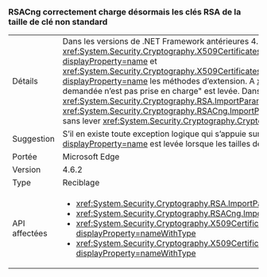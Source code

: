 ### <a name="rsacng-now-correctly-loads-rsa-keys-of-non-standard-key-size"></a>RSACng correctement charge désormais les clés RSA de la taille de clé non standard

|   |   |
|---|---|
|Détails|Dans les versions de .NET Framework antérieures 4.6.2, les clients avec des tailles de clé non standard pour les certificats RSA ne peuvent pas accéder à ces clés via la <xref:System.Security.Cryptography.X509Certificates.RSACertificateExtensions.GetRSAPublicKey(System.Security.Cryptography.X509Certificates.X509Certificate2)?displayProperty=name> et <xref:System.Security.Cryptography.X509Certificates.RSACertificateExtensions.GetRSAPrivateKey(System.Security.Cryptography.X509Certificates.X509Certificate2)?displayProperty=name> les méthodes d’extension.  A <xref:System.Security.Cryptography.CryptographicException?displayProperty=name> avec le message &quot;la taille de clé demandée n’est pas prise en charge&quot; est levée. Dans .NET Framework 4.6.2 ce problème a été résolu. De même, <xref:System.Security.Cryptography.RSA.ImportParameters(System.Security.Cryptography.RSAParameters)> et <xref:System.Security.Cryptography.RSACng.ImportParameters(System.Security.Cryptography.RSAParameters)> à présent travailler avec des tailles de clé non standard sans lever <xref:System.Security.Cryptography.CryptographicException?displayProperty=name>s.|
|Suggestion|S’il en existe toute exception logique qui s’appuie sur le comportement précédent de gestion où un <xref:System.Security.Cryptography.CryptographicException?displayProperty=name> est levée lorsque les tailles de clé non standard sont utilisées, envisagez de supprimer la logique.|
|Portée|Microsoft Edge|
|Version|4.6.2|
|Type|Reciblage|
|API affectées|<ul><li><xref:System.Security.Cryptography.RSA.ImportParameters(System.Security.Cryptography.RSAParameters)?displayProperty=nameWithType></li><li><xref:System.Security.Cryptography.RSACng.ImportParameters(System.Security.Cryptography.RSAParameters)?displayProperty=nameWithType></li><li><xref:System.Security.Cryptography.X509Certificates.RSACertificateExtensions.GetRSAPrivateKey(System.Security.Cryptography.X509Certificates.X509Certificate2)?displayProperty=nameWithType></li><li><xref:System.Security.Cryptography.X509Certificates.RSACertificateExtensions.GetRSAPublicKey(System.Security.Cryptography.X509Certificates.X509Certificate2)?displayProperty=nameWithType></li></ul>|

